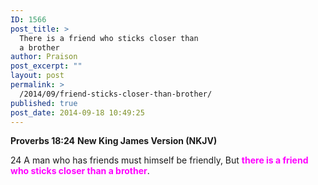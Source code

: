 ```yaml
---
ID: 1566
post_title: >
  There is a friend who sticks closer than
  a brother
author: Praison
post_excerpt: ""
layout: post
permalink: >
  /2014/09/friend-sticks-closer-than-brother/
published: true
post_date: 2014-09-18 10:49:25
---
```

<strong>Proverbs 18:24</strong>
<strong> New King James Version (NKJV)</strong>

24 A man who has friends must himself be friendly,
But <span style="color: #ff00ff;"><strong>there is a friend who sticks closer than a brother</strong></span>.